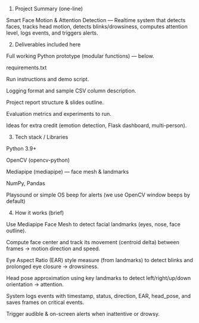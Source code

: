 1. Project Summary (one-line)

Smart Face Motion & Attention Detection — Realtime system that detects faces, tracks head motion, detects blinks/drowsiness, computes attention level, logs events, and triggers alerts.

2. Deliverables included here

Full working Python prototype (modular functions) — below.

requirements.txt

Run instructions and demo script.

Logging format and sample CSV column description.

Project report structure & slides outline.

Evaluation metrics and experiments to run.

Ideas for extra credit (emotion detection, Flask dashboard, multi-person).

3. Tech stack / Libraries

Python 3.9+

OpenCV (opencv-python)

Mediapipe (mediapipe) — face mesh & landmarks

NumPy, Pandas

Playsound or simple OS beep for alerts (we use OpenCV window beeps by default)

4. How it works (brief)

Use Mediapipe Face Mesh to detect facial landmarks (eyes, nose, face outline).

Compute face center and track its movement (centroid delta) between frames → motion direction and speed.

Eye Aspect Ratio (EAR) style measure (from landmarks) to detect blinks and prolonged eye closure → drowsiness.

Head pose approximation using key landmarks to detect left/right/up/down orientation → attention.

System logs events with timestamp, status, direction, EAR, head_pose, and saves frames on critical events.

Trigger audible & on-screen alerts when inattentive or drowsy.
